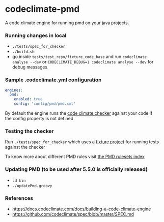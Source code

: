 # codeclimate-pmd
A code climate engine for running pmd on your java projects.

### Running changes in local
- `./tests/spec_for_checker`
- `./build.sh`
- go inside `tests/test_repo/fixture_code_base` and run `codeclimate analyse --dev` or `CODECLIMATE_DEBUG=1 codeclimate analyse --dev` for debug messages.

### Sample .codeclimate.yml configuration
```yaml
engines:
  pmd:
    enabled: true
    config: 'config/pmd/pmd.xml'
```

By default the engine runs the [code climate checker](https://github.com/sivakumar-kailasam/codeclimate-pmd/blob/master/config/codeclimate_pmd.xml) against your code if the config property is not defined


### Testing the checker
Run `./tests/spec_for_checker` which uses a [fixture project](https://github.com/sivakumar-kailasam/fixture_code_base) for running tests against the checker

To know more about different PMD rules visit [the PMD rulesets index](http://pmd.github.io/pmd-5.4.1/pmd-java/rules/index.html)

### Updating PMD (to be used after 5.5.0 is officially released)
- `cd bin`
- `./updatePmd.groovy`

### References
- https://docs.codeclimate.com/docs/building-a-code-climate-engine
- https://github.com/codeclimate/spec/blob/master/SPEC.md

